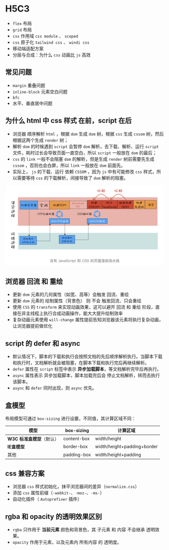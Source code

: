# H5C3


- `flex` 布局
- `grid` 布局
- `css` 作用域 `css module` 、 `scoped`
- `css` 原子化 `tailwind css` 、 `windi css`
- 移动端适配方案
- 分层与合成：为什么 `css` 动画比 `js` 高效


## 常见问题

- `margin` 重叠问题
- `inline-block` 元素空白问题
- `bfc`
- 水平、垂直居中问题


## 为什么 html 中 css 样式 在前，script 在后

- 浏览器 顺序解析 `html` ，根据 `dom` 生成 `dom` 树，根据 `css` 生成 `cssom` 树，然后根据这两个生成 `render` 树；
- 解析 `dom` 的时候遇到 `script` 会暂停 `dom` 解析，去下载、解析、运行 `script` 文件，耗时过长会导致页面一直空白，所以 `script` 一般放在 `dom` 的最后；
- `css` 的 `link` 一般不会阻塞 `dom` 的解析，但是生成 `render` 树前需要先生成 `cssom` ，否则也会白屏，所以 `link` 一般放在 `dom` 前面先。
- 实际上， `js` 的下载、运行 依赖 `CSSOM` ，因为 `js` 中有可能修改 `css` 样式，所以需要等待 `css` 的下载解析，间接导致了 `dom` 解析的阻塞。

![含js和css的页面渲染流水线](./images/render.png)


## 浏览器 回流 和 重绘

- 更新 `dom` 元素的几何属性（如宽、高等）会触发 回流、重绘
- 更新 `dom` 元素的 绘制属性（背景色） 则 不会 触发回流、只会重绘
- 使用 `CSS` 的 `transform` 来实现动画效果，这可以避开 回流 和 重绘 阶段，直接在非主线程上执行合成动画操作，能大大提升绘制效率
- 复杂动画元素使用 `will-change` 属性提前告知浏览器该元素将执行复杂动画，让浏览器提前做优化


## script 的 defer 和 async

-  默认情况下，脚本的下载和执行会按照文档的先后顺序解析执行。当脚本下载和执行时，文档解析就会被阻塞，在脚本下载和执行完后再继续解析。
-  `defer` 属性在 `script` 标签中表示 **异步加载脚本**，等文档解析完毕后再执行。
-  `async` 属性表示 异步加载脚本，脚本加载完后会 停止文档解析，转而去执行该脚本。
-  `async` 和 `defer` 同时出现，则 `async` 优先。



## 盒模型

布局模型可通过 `box-sizing` 进行设置，不同值，其计算区域不同：

| 模型                       | box-sizing  | 计算区域                    |
| -------------------------- | ----------- | --------------------------- |
| **W3C 标准盒模型**（默认） | content-box | width/height                |
| **IE盒模型**               | border-box  | width/height+padding+border |
| 其他                       | padding-box | width/height+padding        |



## css 兼容方案

- 浏览器 `css` 样式初始化，抹平浏览器间的差异（`normalize.css`）
- 添加 `css` 属性前缀（`-webkit-`、`-moz-`、`-ms-`）
- 自动化插件（ `Autoprefixer` 插件）



## rgba 和 opacity 的透明效果区别

- `rgba` 只作用于 **当前元素** 颜色和背景色，其 子元素 和 内容 不会继承 透明效果。
- `opacity` 作用于元素，以及元素内 所有内容 的 透明度。
